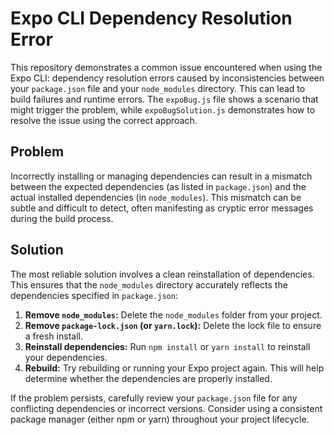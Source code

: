 # Expo CLI Dependency Resolution Error

This repository demonstrates a common issue encountered when using the Expo CLI: dependency resolution errors caused by inconsistencies between your `package.json` file and your `node_modules` directory.  This can lead to build failures and runtime errors. The `expoBug.js` file shows a scenario that might trigger the problem, while `expoBugSolution.js` demonstrates how to resolve the issue using the correct approach.

## Problem

Incorrectly installing or managing dependencies can result in a mismatch between the expected dependencies (as listed in `package.json`) and the actual installed dependencies (in `node_modules`). This mismatch can be subtle and difficult to detect, often manifesting as cryptic error messages during the build process.

## Solution

The most reliable solution involves a clean reinstallation of dependencies.  This ensures that the `node_modules` directory accurately reflects the dependencies specified in `package.json`:

1. **Remove `node_modules`:** Delete the `node_modules` folder from your project.
2. **Remove `package-lock.json` (or `yarn.lock`):**  Delete the lock file to ensure a fresh install.
3. **Reinstall dependencies:** Run `npm install` or `yarn install` to reinstall your dependencies.
4. **Rebuild:**  Try rebuilding or running your Expo project again. This will help determine whether the dependencies are properly installed.

If the problem persists, carefully review your `package.json` file for any conflicting dependencies or incorrect versions. Consider using a consistent package manager (either npm or yarn) throughout your project lifecycle.